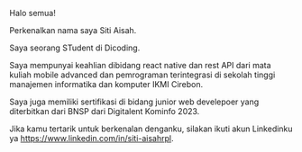 Halo semua!

Perkenalkan nama saya Siti Aisah.

Saya seorang STudent di Dicoding.

Saya mempunyai keahlian dibidang react native dan rest API dari mata kuliah mobile advanced dan pemrograman terintegrasi di sekolah tinggi manajemen informatika dan komputer IKMI Cirebon.

Saya juga memiliki sertifikasi di bidang junior web develepoer yang diterbitkan dari BNSP dari Digitalent Kominfo 2023.

Jika kamu tertarik untuk berkenalan denganku, silakan ikuti akun Linkedinku ya https://www.linkedin.com/in/siti-aisahrpl.
